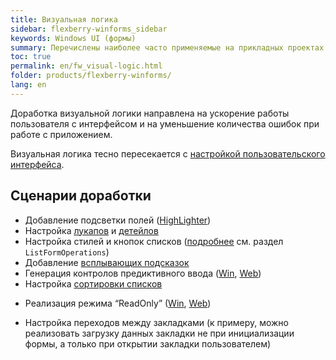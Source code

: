 ```yaml
---
title: Визуальная логика
sidebar: flexberry-winforms_sidebar
keywords: Windows UI (формы)
summary: Перечислены наиболее часто применяемые на прикладных проектах варианты доработки визуальной логики, приведены ссылки на статьи по реализации данных возможностей
toc: true
permalink: en/fw_visual-logic.html
folder: products/flexberry-winforms/
lang: en
---
```


Доработка визуальной логики направлена на ускорение работы пользователя с интерфейсом и на уменьшение количества ошибок при работе с приложением.

Визуальная логика тесно пересекается с [настройкой пользовательского интерфейса](fw_customizing-the-user-interface.html).

## Сценарии доработки

* Добавление подсветки полей ([HighLighter](fw_high-lighter.html))
* Настройка [лукапов](fa_lookup-overview.html) и [детейлов](fo_detail-associations-properties.html)
* Настройка стилей и кнопок списков ([подробнее](fw_listform.html#дополнительно-редактируемые-свойства-и-что-как-генерируется) см. раздел `ListFormOperations`)
* Добавление [всплывающих подсказок](http://msdn.microsoft.com/ru-ru/library/system.windows.forms.tooltip.aspx)
* Генерация контролов предиктивного ввода ([Win](fw_predict-input.html), [Web](fa_predict-input-web.html))
* Настройка [сортировки списков](fw_list-sort.html)
<!--* Добавление поиска по списку и\или собственных фильтров для списков-->
* Реализация режима “ReadOnly” ([Win](fw_readonly-win.html), [Web](fa_read-only-web.html))
<!--* Добавление плоского списка к иерархическому-->
* Настройка переходов между закладками (к примеру, можно реализовать загрузку данных закладки не при инициализации формы, а только при открытии закладки пользователем)
